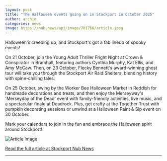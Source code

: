 ```yaml
---
layout: post
title: "The Halloween events going on in Stockport in October 2025"
author: archie
categories: news
image: https://nub.news/api/image/701766/article.jpeg
---
```

Halloween's creeping up, and Stockport's got a fab lineup of spooky events! 

On 21 October, join the Young Adult Thriller Fright Night at Crown & Conspirator in Bramhall, featuring authors Cynthia Murphy, Kat Ellis, and Amy McCaw. Then, on 23 October, Flecky Bennett's award-winning ghost tour will take you through the Stockport Air Raid Shelters, blending history with spine-chilling tales. 

On 25 October, swing by the Worker Bee Halloween Market in Reddish for handmade decorations and treats, and then enjoy the Merseyway's 'Merseyday of the Dead' event with family-friendly activities, live music, and a spectacular finale at Deadrock. Plus, get crafty at the Together Trust with pumpkin decorating sessions or unwind at a Halloween Paint & Sip event on 30 October.

Mark your calendars to join in the fun and embrace the Halloween spirit around Stockport!

![Article Image](https://nub.news/api/image/701766/article.jpeg)

[Read the full article at Stockport Nub News](https://stockport.nub.news/news/local-news/sp8876-the-halloween-events-going-on-in-stockport-in-october-2025-275568)

---
